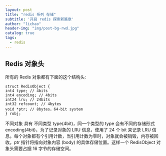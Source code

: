 ```yaml
---
layout: post
title: "redis 系列 存储"
subtitle: '开启 redis 探索新篇章'
author: "lichao"
header-img: "img/post-bg-rwd.jpg"
catalog: true
tags:
  - redis 
---
```



## Redis 对象头

所有的 Redis 对象都有下面的这个结构头:

```
struct RedisObject {
int4 type; // 4bits
int4 encoding; // 4bits
int24 lru; // 24bits
int32 refcount; // 4bytes
void *ptr; // 8bytes，64-bit system
} robj;
```

不同对象 具有 不同类型 type(4bit)，同一个类型的 type 会有不同的存储形式 encoding(4bit)，为了记录对象的 LRU 信息，使用了 24 个 bit 来记录 LRU 信息。每个对象都有个引用计数，当引用计数为零时，对象就会被销毁，内存被回收。ptr 指针将指向对象内容 (body) 的具体存储位置。这样一个 RedisObject 对象头需要占据 16 字节的存储空间。
